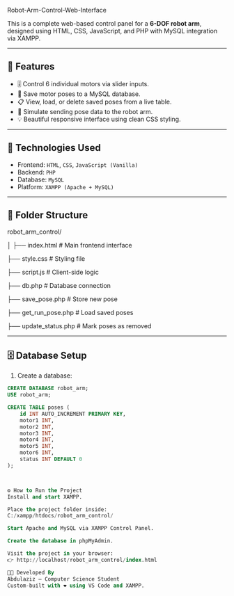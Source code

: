 Robot-Arm-Control-Web-Interface

This is a complete web-based control panel for a **6-DOF robot arm**, designed using HTML, CSS, JavaScript, and PHP with MySQL integration via XAMPP.

---

## 🚀 Features

- 🎚️ Control 6 individual motors via slider inputs.
- 💾 Save motor poses to a MySQL database.
- 📋 View, load, or delete saved poses from a live table.
- 📡 Simulate sending pose data to the robot arm.
- 💡 Beautiful responsive interface using clean CSS styling.

---

## 🧱 Technologies Used

- Frontend: `HTML`, `CSS`, `JavaScript (Vanilla)`
- Backend: `PHP`
- Database: `MySQL`
- Platform: `XAMPP (Apache + MySQL)`

---

## 📂 Folder Structure

robot_arm_control/

│
├── index.html # Main frontend interface

├── style.css # Styling file

├── script.js # Client-side logic

├── db.php # Database connection

├── save_pose.php # Store new pose

├── get_run_pose.php # Load saved poses

├── update_status.php # Mark poses as removed



---

## 🗄️ Database Setup

1. Create a database:

```sql
CREATE DATABASE robot_arm;
USE robot_arm;

CREATE TABLE poses (
    id INT AUTO_INCREMENT PRIMARY KEY,
    motor1 INT,
    motor2 INT,
    motor3 INT,
    motor4 INT,
    motor5 INT,
    motor6 INT,
    status INT DEFAULT 0
);



⚙️ How to Run the Project
Install and start XAMPP.

Place the project folder inside:
C:/xampp/htdocs/robot_arm_control/

Start Apache and MySQL via XAMPP Control Panel.

Create the database in phpMyAdmin.

Visit the project in your browser:
👉 http://localhost/robot_arm_control/index.html

🧑‍💻 Developed By
Abdulaziz — Computer Science Student
Custom-built with ❤️ using VS Code and XAMPP.





